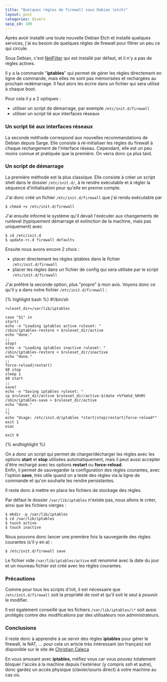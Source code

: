 ```yaml
---
title: "Quelques règles de firewall sous Debian (etch)"
layout: post
categories: divers
spip_id: 108
---
```

Après avoir installé une toute nouvelle Debian Etch et installé quelques services, j'ai eu besoin de quelques règles de firewall pour filtrer un peu ce qui circule.

Sous Debian, c'est [NetFilter](http://www.netfilter.org/) qui est installé par défaut, et il n'y a pas de règles actives.

Il y a la commande "**iptables**" qui permet de gérer les règles directement en ligne de commande, mais elles ne sont pas mémorisées et rechargées au prochain redémarrage. Il faut alors les écrire dans un fichier qui sera utilisé à chaque boot.

Pour cela il y a 2 optiques :

- utiliser un script de démarrage, par exemple `/etc/init.d/firewall`
- utiliser un script lié aux interfaces réseaux

### Un script lié aux interfaces réseaux ###

La seconde méthode correspond aux nouvelles recommandations de Debian depuis Sarge. Elle consiste à ré-initialiser les règles du firewall à chaque rechargement de l'interface réseau. Cependant, elle est un peu moins connue et pratiquée que la première. On verra donc ça plus tard.

### Un script de démarrage ###

La première méthode est la plus classique. Elle consiste à créer un script shell dans le dossier `/etc/init.d/`, à le rendre exécutable et à régler la séquence d'initialisation pour qu'elle en prenne compte.

J'ai donc créé un fichier `/etc/init.d/firewall` que j'ai rendu exécutable par  

    $ chmod +x /etc/init.d/firewall

J'ai ensuite informé le système qu'il devait l'exécuter aux changements de runlevel (typiquement démarrage et extinction de la machine, mais pas uniquement) avec   

    $ cd /etc/init.d
    $ update-rc.d firewall defaults

Ensuite nous avons encore 2 choix :

- placer directement les règles iptables dans le fichier `/etc/init.d/firewall`
- placer les règles dans un fichier de config qui sera utilisée par le script `/etc/init.d/firewall`

J'ai préféré la seconde option, plus "propre" à mon avis. Voyons donc ce qu'il y a dans notre fichier `/etc/init.d/firewall` :  

{% highlight bash %}
    #!/bin/sh
    
    ruleset_dir=/var/lib/iptables
    
    case "$1" in
    start)
    echo -n "Loading iptables active ruleset: "
    /sbin/iptables-restore < $ruleset_dir/active
    echo "done."
    ;;
    stop)
    echo -n "Loading iptables inactive ruleset: "
    /sbin/iptables-restore < $ruleset_dir/inactive
    echo "done."
    ;;
    force-reload|restart)
    $0 stop
    sleep 1
    $0 start
    ;;
    save)
    echo -n "Saving iptables ruleset: "
    cp $ruleset_dir/active $ruleset_dir/active-$(date +%Y%m%d_%H%M)
    /sbin/iptables-save > $ruleset_dir/active
    echo "done."
    ;;
    *)
    echo "Usage: /etc/init.d/iptables *start|stop|restart|force-reload*"
    exit 1
    esac
    
    exit 0
{% endhighlight %}

On a donc un script qui permet de charger/décharger les règles avec les options **start** et **stop** utilisées automatiquement, mais il peut aussi accepter d'être rechargé avec les options **restart** ou **force-reload**.  
Enfin, il permet de sauvegarder la configuration des règles courantes, avec l'option **save**, très utile quand on a testé des règles via la ligne de commande et qu'on souhaite les rendre persistantes.

Il reste donc à mettre en place les fichiers de stockage des règles.

Par défaut le dossier `/var/lib/iptables` n'existe pas, nous allons le créer, ainsi que les fichiers vierges :  

    $ mkdir -p /var/lib/iptables
    $ cd /var/lib/iptables
    $ touch active
    $ touch inactive

Nous pouvons donc lancer une première fois la sauvegarde des règles courantes (s'il y en a) :  

    $ /etc/init.d/firewall save

Le fichier vide `/var/lib/iptables/active` est renommé avec la date du jour et un nouveau fichier est créé avec les règles courantes.

### Précautions ###

Comme pour tous les scripts d'init, il est nécessaire que `/etc/init.d/firewall` soit la propriété de *root* et qu'il soit le seul à pouvoir le modifier.  

Il est également conseillé que les fichiers `/var/lib/iptables/\*` soit aussi protégés contre des modifications par des utilisateurs non administrateurs.

### Conclusions ###
Il reste donc à apprendre à se servir des règles **iptables** pour gérer le firewall, le NAT, … pour cela un article très intéressant (en français) est disponible sur le site de [Christian Caleca](http://christian.caleca.free.fr/netfilter/iptables.htm)

En vous amusant avec **iptables**, méfiez vous car vous pouvez totalement bloquer l'accès à la machine depuis l'extérieur (y compris *ssh* et autre), donc gardez un accès physique (clavier/souris direct) à votre machine au cas où.
